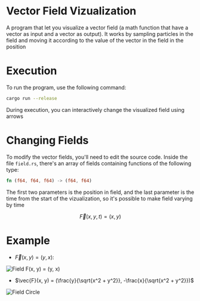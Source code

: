 # Vector Field Vizualization

A program that let you visualize a vector field
(a math function that have a vector as input
and a vector as output).
It works by sampling particles in the field and moving it
according to the value of the vector in the field in the position

# Execution
To run the program, use the following command:
```sh
cargo run --release
```

During execution, you can interactively change the visualized field using arrows

# Changing Fields
To modify the vector fields, you'll need to edit the source code.
Inside the file `field.rs`, there's an array of fields
containing functions of the following type:
```rs
fn (f64, f64, f64) -> (f64, f64)
```

The first two parameters is the position in field,
and the last parameter is the time from the start of the vizualization,
so it's possible to make field varying by time
```math
\vec{F}(x, y, t) = (x, y)
```

# Example
* $\vec{F}(x, y) = (y, x)$:

![Field F(x, y) = (y, x)](images/yx_field.png)

* $\vec{F}(x, y) = (\frac{y}{\sqrt{x^2 + y^2}}, -\frac{x}{\sqrt{x^2 + y^2}})$

![Field Circle](images/circle_field.png)
